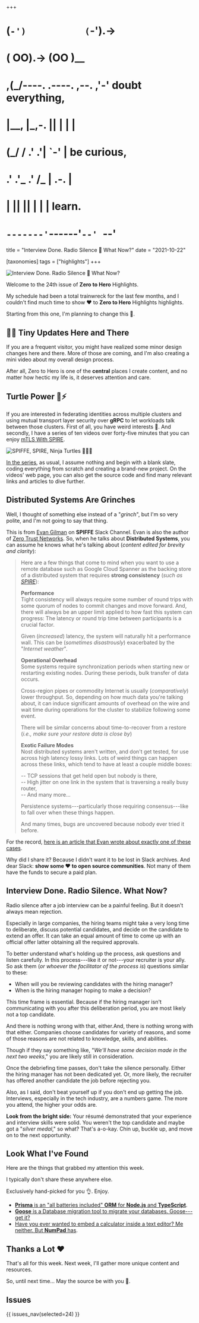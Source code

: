 +++
#   (`-')           (`-').->
#   ( OO).->        (OO )__
# ,(_/----. .----. ,--. ,'-' doubt everything,
# |__,    |\_,-.  ||  | |  |
#  (_/   /    .' .'|  `-'  | be curious,
#  .'  .'_  .'  /_ |  .-.  |
# |       ||      ||  | |  | learn.
# `-------'`------'`--' `--'

title = "Interview Done. Radio Silence 🎃 What Now?"
date = "2021-10-22"

[taxonomies]
tags = ["highlights"]
+++

![Interview Done. Radio Silence 🎃 What Now?](/images/size/w1200/2024/03/radio.png)

Welcome to the 24th issue of **Zero to Hero** Highlights.

My schedule had been a total trainwreck for the last few months, and I couldn't
find much time to show ❤️ to **Zero to Hero** Highlights highlights.

Starting from this one, I'm planning to change this 🙂.

## 👩‍🍳 Tiny Updates Here and There

If you are a frequent visitor, you might have realized some minor design changes
here and there. More of those are coming, and I'm also creating a mini video
about my overall design process.

After all, Zero to Hero is one of the **central** places I create content, and
no matter how hectic my life is, it deserves attention and care.

## Turtle Power 🐢⚡️

If you are interested in federating identities across multiple clusters and
using mutual transport layer security over **gRPC** to let workloads talk
between those clusters. First of all, you have weird interests 🙂. And secondly,
I have a series of ten videos over forty-five minutes that you can
enjoy [mTLS With SPIRE](@/spire/mtls/_index.md).

![SPIFFE, SPIRE, Ninja Turtles 🐢🐢🐢](/images/2022/10/Fe0tEnHUcAAzJ45-2.jpeg)

[In the series](@/spire/mtls/_index.md), as usual, I assume
nothing and begin with a blank slate, coding everything from scratch and
creating a brand-new project. On the videos' web page, you can also get the
source code and find many relevant links and articles to dive further.

## Distributed Systems Are Grinches

Well, I thought of something else instead of a "*grinch*", but I'm so very
polite, and I'm not going to say that thing.

This is from [Evan Gilman](https://twitter.com/evan2645) on **SPIFFE** Slack
Channel. Evan is also the author
of [Zero Trust Networks](https://www.goodreads.com/book/show/31805610-zero-trust-networks).
So, when he talks about **Distributed Systems**, you can assume he knows what
he's talking about (*content edited for brevity and clarity*):

> Here are a few things that come to mind when you want to use a remote database
> such as Google Cloud Spanner as the backing store of a distributed system that
> requires **strong consistency** (_such as_ [
_SPIRE_](https://spiffe.io/docs/latest/spire-about/)):
>
> **Performance**  
> Tight consistency will always require some number of round trips with some
> quorum of nodes to commit changes and move forward. And, there will always be an
> upper limit applied to how fast this system can progress: The latency or round
> trip time between participants is a crucial factor.
>
> Given (_increased_) latency, the system will naturally hit a performance wall.
> This can be (_sometimes disastrously_) exacerbated by the "_Internet weather_".
>
> **Operational Overhead**  
> Some systems require synchronization periods when starting new or restarting
> existing nodes. During these periods, bulk transfer of data occurs.
>
> Cross-region pipes or commodity Internet is usually (_comparatively_) lower
> throughput. So, depending on how much data you're talking about, it can induce
> significant amounts of overhead on the wire and wait time during operations for
> the cluster to stabilize following some event.
>
> There will be similar concerns about time-to-recover from a restore (_i.e.,
make sure your restore data is close by_)
>
> **Exotic Failure Modes**  
> Nost distributed systems aren't written, and don't get tested, for use across
> high latency lossy links. Lots of weird things can happen across these links,
> which tend to have at least a couple middle boxes:
>
> -- TCP sessions that get held open but nobody is there,  
> -- High jitter on one link in the system that is traversing a really busy
> router,  
> -- And many more...
>
> Persistence systems---particularly those requiring consensus---like to fall
> over when these things happen.
>
> And many times, bugs are uncovered because nobody ever tried it before.

For the
record, [here is an article that Evan wrote about exactly one of 
these cases](https://arstechnica.com/information-technology/2015/05/the-discovery-of-apache-zookeepers-poison-packet/).

Why did I share it? Because I didn't want it to be lost in Slack archives. And
dear Slack: **show some ❤️ to open source communities**. Not many of them have
the funds to secure a paid plan.

## Interview Done. Radio Silence. What Now?

Radio silence after a job interview can be a painful feeling. But it doesn't
always mean rejection.

Especially in large companies, the hiring teams might take a very long time to
deliberate, discuss potential candidates, and decide on the candidate to extend
an offer. It can take an equal amount of time to come up with an official offer
latter obtaining all the required approvals.

To better understand what's holding up the process, ask questions and listen
carefully. In this process---like it or not---your recruiter is your ally. So
ask them (_or whoever the facilitator of the process is_) questions similar to
these:

* When will you be reviewing candidates with the hiring manager?
* When is the hiring manager hoping to make a decision?

This time frame is essential. Because if the hiring manager isn't communicating
with you after this deliberation period, you are most likely not a top
candidate.

And there is nothing wrong with that, either.And, there is nothing wrong with
that either. Companies choose candidates for variety of reasons, and some of
those reasons are not related to knowledge, skills, and abilities.

Though if they say something like, "_We'll have some decision made in the next
two weeks_," you are likely still in consideration.

Once the debriefing time passes, don't take the silence personally. Either the
hiring manager has not been dedicated yet. Or, more likely, the recruiter has
offered another candidate the job before rejecting you.

Also, as I said, don't beat yourself up if you don't end up getting the job.
Interviews, especially in the tech industry, are a numbers game. The more you
attend, the higher your odds are.

**Look from the bright side:** Your résumé demonstrated that your experience and
interview skills were solid. You weren't the top candidate and maybe got a 
"_silver medal_," so what? That's a-o-kay. Chin up, buckle up, and move on to the
next opportunity.

## Look What I've Found

Here are the things that grabbed my attention this week.

I typically don't share these anywhere else.

Exclusively hand-picked for you 👌. Enjoy.

* [**Prisma** is an "all batteries included" **ORM** for **Node.js** and **TypeScript**](https://www.prisma.io/).
* [**Goose** is a Database migration tool to migrate your databases. Goose---get it?](https://github.com/pressly/goose)
* [Have you ever wanted to embed a calculator inside a text editor? Me neither. But **NumPad** has](https://numpad.io/).

Thanks a Lot ❤️
---------------

That's all for this week. Next week, I'll gather more unique content and
resources.

So, until next time... May the source be with you 🦄.

## Issues

{{ issues_nav(selected=24) }}
